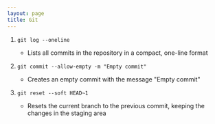```yaml
---
layout: page
title: Git
---
```


1. `git log --oneline`
    - Lists all commits in the repository in a compact, one-line format

2. `git commit --allow-empty -m "Empty commit"`
    - Creates an empty commit with the message "Empty commit"

3. `git reset --soft HEAD~1`
    - Resets the current branch to the previous commit, keeping the changes in the staging area